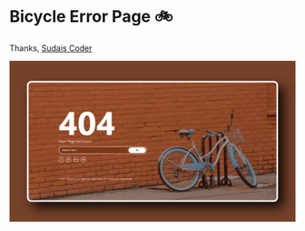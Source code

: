 # Bicycle Error Page 🚲

Thanks,
[Sudais Coder](https://www.youtube.com/c/SudaisCoder)

![preview](https://github.com/SudaisDeveloper/Error-Page-404/blob/42501288526a28f5776d8805ba560b8dfe28e994/Bicycle%20Error%20Page/preview.png)
